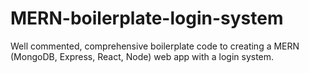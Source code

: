 # MERN-boilerplate-login-system
Well commented, comprehensive boilerplate code to creating a MERN (MongoDB, Express, React, Node) web app with a login system.
